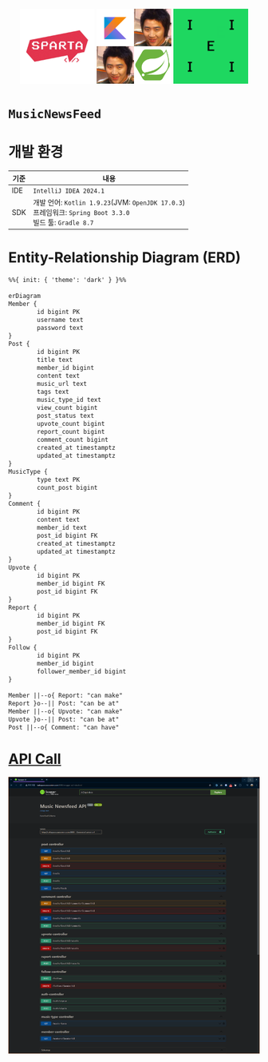 <p align = "center">
    <img src = "assets-readme/Sparta_Coding_Club.png" width = 150 />
    <img src = "assets-readme/Kotlin_Spring_2nd.png" width = 150 />
    <img src = "assets-readme/E1I4.png" width = 150 />
</p>

# `MusicNewsFeed`


# 개발 환경

| 기준  | 내용                                                                                                  |
|-----|-----------------------------------------------------------------------------------------------------|
| IDE | `IntelliJ IDEA 2024.1`                                                                              |
| SDK | 개발 언어: `Kotlin 1.9.23`(JVM: `OpenJDK 17.0.3`)<br/>프레임워크: `Spring Boot 3.3.0`<br/>빌드 툴: `Gradle 8.7` |

# Entity-Relationship Diagram (ERD)

```mermaid
%%{ init: { 'theme': 'dark' } }%%
        
erDiagram
Member {
        id bigint PK
        username text
        password text
}
Post {
        id bigint PK
        title text
        member_id bigint
        content text
        music_url text
        tags text
        music_type_id text
        view_count bigint
        post_status text
        upvote_count bigint
        report_count bigint
        comment_count bigint
        created_at timestamptz
        updated_at timestamptz
}
MusicType {
        type text PK
        count_post bigint
}
Comment {
        id bigint PK
        content text
        member_id text
        post_id bigint FK
        created_at timestamptz
        updated_at timestamptz
}
Upvote {
        id bigint PK
        member_id bigint FK
        post_id bigint FK
}
Report {
        id bigint PK
        member_id bigint FK
        post_id bigint FK
}
Follow {
        id bigint PK
        member_id bigint
        follower_member_id bigint
}

Member ||--o{ Report: "can make"
Report }o--|| Post: "can be at"
Member ||--o{ Upvote: "can make"
Upvote }o--|| Post: "can be at"
Post ||--o{ Comment: "can have"
```

# [API Call](https://cold-cover-56c.notion.site/77df80041ace4ce4aea678c03e318c7f?v=4aa3945b53384c19adcd91f6918eeeeb)
![MusicNewsFeed-API_Call.png](assets-readme/MusicNewsFeed-API_Call.png)